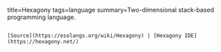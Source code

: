 title=Hexagony
tags=language
summary=Two-dimensional stack-based programming language.
~~~~~~

[Source](https://esolangs.org/wiki/Hexagony) | [Hexagony IDE](https://hexagony.net/)

